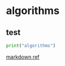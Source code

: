 # algorithms

## test
```python
print("algorithms")
```

[markdown ref](https://gist.github.com/ihoneymon/652be052a0727ad59601)
